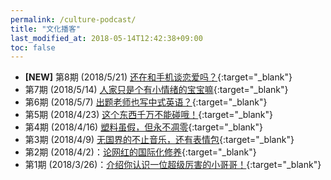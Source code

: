```yaml
---
permalink: /culture-podcast/
title: "文化播客"
last_modified_at: 2018-05-14T12:42:38+09:00
toc: false
---
```



* **[NEW]** 第8期 (2018/5/21) [还在和手机谈恋爱吗？](https://mp.weixin.qq.com/s?__biz=MzU2MDM1NzczMQ==&mid=2247483897&idx=1&sn=f914dac208fc928e48c1dce2db6f8670&chksm=fc0809f5cb7f80e35afa1a0a0a71170da4b9b4d28551813b4da1a9495e624e76e3e4d4688ce0&mpshare=1&scene=1&srcid=0522kOrY6LA2x5ZVOndDrdP9#rd){:target="_blank"}
* 第7期 (2018/5/14) [人家只是个有小情绪的宝宝嘛](https://mp.weixin.qq.com/s?__biz=MzU2MDM1NzczMQ==&mid=2247483868&idx=1&sn=b4e9b2b6b50051a62077112e1121f6c2&chksm=fc0809d0cb7f80c6b671ff319b723266ece540628fc0d23ffd1adcc25e1992afeaf47f09ba5d&mpshare=1&scene=1&srcid=05145TNSrrbJHIRyq10ACw9k#rd){:target="_blank"}
* 第6期 (2018/5/7) [出题老师也写中式英语？](https://mp.weixin.qq.com/s?__biz=MzU2MDM1NzczMQ==&mid=2247483855&idx=1&sn=6d37149aff793114dcecb9df940524db&chksm=fc0809c3cb7f80d51e604f5ca637087b3bc2508fe03f3f9d3fa6a22a34260cfbd9f19a4a06d8&scene=0#rd){:target="_blank"}
* 第5期 (2018/4/23) [这个东西千万不能碰哦！](https://mp.weixin.qq.com/s?__biz=MzU2MDM1NzczMQ==&mid=2247483837&idx=1&sn=079a146e7ecd724737fae543e6539284&chksm=fc0809b1cb7f80a7615cb32e5aafde599f99e47be3a5612dee4058cec9b46f4e61e3653eb573&scene=0#rd){:target="_blank"}
* 第4期 (2018/4/16) [塑料虽假，但永不凋零](https://mp.weixin.qq.com/s?__biz=MzU2MDM1NzczMQ==&mid=2247483830&idx=1&sn=4baf4c2e3e5274d3d3d05c77cae7628e&chksm=fc0809bacb7f80ac9f1e6e293eff81d64e1d33a3c5d3ab0fee371e7edd1bc5b2d8183f164d0b&mpshare=1&scene=1&srcid=0416UPLZjRMnaD5VVRuXOmMy#rd){:target="_blank"}
* 第3期 (2018/4/9) [无国界的不止音乐，还有表情包](https://mp.weixin.qq.com/s?__biz=MzU2MDM1NzczMQ==&mid=2247483812&idx=1&sn=277bd757d09d08774b836bb634038044&chksm=fc0809a8cb7f80bed3089689951469a8625408bcd02a58047ab64e5458f447c22f6dd6af7c7e&mpshare=1&scene=1&srcid=04119MMId9mdF5NBkAeXmuEx#rd){:target="_blank"}
* 第2期 (2018/4/2)：[论网红的国际化修养](https://mp.weixin.qq.com/s/f2nyF7CRD8vLcXj5xXsmHw){:target="_blank"}
* 第1期 (2018/3/26)：[介绍你认识一位超级厉害的小哥哥！](http://mp.weixin.qq.com/s/sNVtj4bhQv3VEJdSIJlMVw){:target="_blank"}
